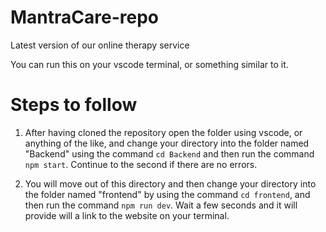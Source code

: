 # MantraCare-repo
Latest version of our online therapy service

You can run this on your vscode terminal, or something similar to it.

# Steps to follow

1. After having cloned the repository open the folder using vscode, or anything of the like, and change your directory into the folder named "Backend" using the command `cd Backend` and then run the command `npm start`. Continue to the second if there are no errors.

2. You will move out of this directory and then change your directory into the folder named "frontend" by using the command `cd frontend`, and then run the command `npm run dev`. Wait a few seconds and it will provide will a link to the website on your terminal.
